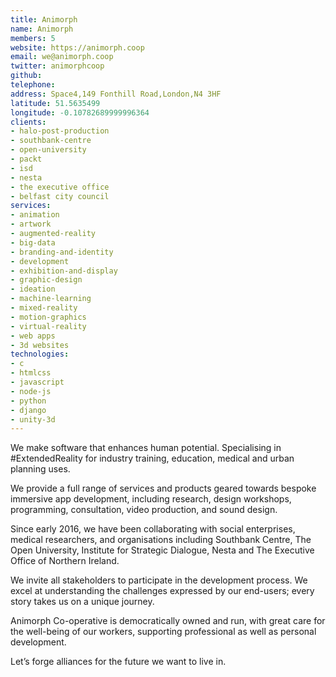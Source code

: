```yaml
---
title: Animorph
name: Animorph
members: 5
website: https://animorph.coop
email: we@animorph.coop
twitter: animorphcoop
github: 
telephone: 
address: Space4,149 Fonthill Road,London,N4 3HF
latitude: 51.5635499
longitude: -0.10782689999996364
clients: 
- halo-post-production
- southbank-centre
- open-university
- packt
- isd
- nesta
- the executive office
- belfast city council
services: 
- animation
- artwork
- augmented-reality
- big-data
- branding-and-identity
- development
- exhibition-and-display
- graphic-design
- ideation
- machine-learning
- mixed-reality
- motion-graphics
- virtual-reality
- web apps
- 3d websites
technologies: 
- c
- htmlcss
- javascript
- node-js
- python
- django
- unity-3d
---
```


We make software that enhances human potential. Specialising in #ExtendedReality for industry training, education, medical and urban planning uses.

We provide a full range of services and products geared towards bespoke immersive app development, including research, design workshops, programming, consultation, video production, and sound design.

Since early 2016, we have been collaborating with social enterprises, medical researchers, and organisations including Southbank Centre, The Open University, Institute for Strategic Dialogue, Nesta and The Executive Office of Northern Ireland.

We invite all stakeholders to participate in the development process. We excel at understanding the challenges expressed by our end-users; every story takes us on a unique journey.

Animorph Co-operative is democratically owned and run, with great care for the well-being of our workers, supporting professional as well as personal development.

Let’s forge alliances for the future we want to live in.
